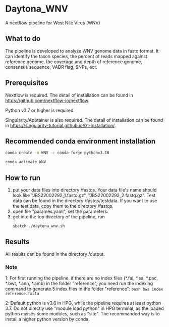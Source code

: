 # Daytona_WNV
A nextflow pipeline for West Nile Virus (WNV)

## What to do
The pipeline is developed to analyze WNV genome data in fastq format. It can identify the taxon species, the percent of reads mapped against reference genome, the coverage and depth of reference genome, consensus sequence, VADR flag, SNPs, ect. 

## Prerequisites
Nextflow is required. The detail of installation can be found in https://github.com/nextflow-io/nextflow.

Python v3.7 or higher  is required.

Singularity/Apptainer is also required. The detail of installation can be found in https://singularity-tutorial.github.io/01-installation/.

## Recommended conda environment installation
   ```bash
   conda create -n WNV -c conda-forge python=3.10
   ```
   ```bash
   conda activate WNV
   ```
## How to run
1. put your data files into directory /fastqs. Your data file's name should look like "JBS22002292_1.fastq.gz", "JBS22002292_2.fastq.gz". Test data can be found in the directory /fastqs/testdata. If you want to use the test data, copy them to the directory /fastqs.
2. open file "parames.yaml", set the parameters. 
3. get into the top directory of the pipeline, run
   ```bash
   sbatch ./daytona_wnv.sh
   ```
## Results
All results can be found in the directory /output.

### Note
1: For first running the pipeline, if there are no index files (*.fai, *.sa, *.pac, *.bwt, *.ann, *.amb) in the folder "reference", you need run the indexing command to generate 5 index files in the folder "reference": 
    ```bash
    bwa index reference.fasta 
    ```
    
2: Default python is v3.6 in HPG, while the pipeline requires at least python 3.7. Do not directly use "module load python" in HPG terminal, as the loaded python misses some modules, such as "site". The recommanded way is to install a higher python version by conda.  
